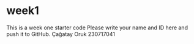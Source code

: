 # week1
This is a week one starter code 
Please write your name and ID here and push it to GitHub.
Çağatay Oruk 230717041
